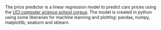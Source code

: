 The price predictor is a linear regression model to predict cars prices using the [UCI computer science school corpus](https://archive.ics.uci.edu/ml/machine-learning-databases/autos).
The model is created in python using some liberaries for machine learning and plotting: pandas, numpy, matplotlib, seaborn and sklearn.
